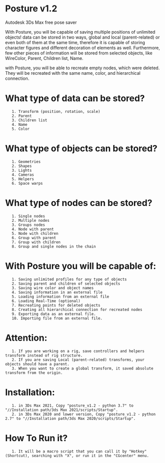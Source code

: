 # Posture v1.2
Autodesk 3Ds Max free pose saver
 
With Posture, you will be capable of saving multiple positions of unlimited objects! data can be stored in two ways, global and local (parent-related) or even both of them at the same time, therefore it is capable of storing character figures and different decoration of elements as well. Furthermore, few other pieces of information will be stored from selected objects, like WireColor, Parent, Children list, Name.

with Posture, you will be able to recreate empty nodes, which were deleted. They will be recreated with the same name, color, and hierarchical connection.

#   What type of data can be stored?
 
       1. Transform (position, rotation, scale)
       2. Parent 
       3. Children list
       4. Name
       5. Color

#   What type of objects can be stored?
 
       1. Geometries
       2. Shapes
       3. Lights
       4. Cameras
       5. Helpers
       6. Space warps


#   What type of nodes can be stored?
 
       1. Single nodes
       2. Multiple nodes
       3. Groups nodes
       4. Node with parent
       5. Node with children
       6. Group with parent
       7. Group with children
       8. Group and single nodes in the chain

#   With Posture you will be capable of:
  
       1. Saving unlimited profiles for any type of objects
       2. Saving parent and children of selected objects
       3. Saving wire color and object names
       4. Saving information in an external file
       5. Loading information from an external file
       6. Loading Real-Time (optional)
       7. Recreating points for deleted objects
       8. Creating all hierarchical connection for recreated nodes
       9. Exporting data as an external file.
       10. Importing file from an external file.

#   Attention:
 
       1. If you are working on a rig, save controllers and helpers transform instead of rig structure.
       2. If you are saving Local (parent-related) transforms, your objects should have a parent.
       3. When you want to create a global transform, it saved absolute transform from the origin.
       
#   Installation:
       1. in 3Ds Max 2021, Copy "posture_v1.2 - python 3.7" to "//Installation path/3ds Max 2021/scripts/Startup".
       2. in 3Ds Max 2020 and lower version, Copy "posture_v1.2 - python 2.7" to "//Installation path/3ds Max 2020/scripts/Startup".
       
#   How To Run it?
       1. It will be a macro script that you can call it by "Hotkey" (Shortcut), searching with "X", or run it in the "CGcenter" menu.

